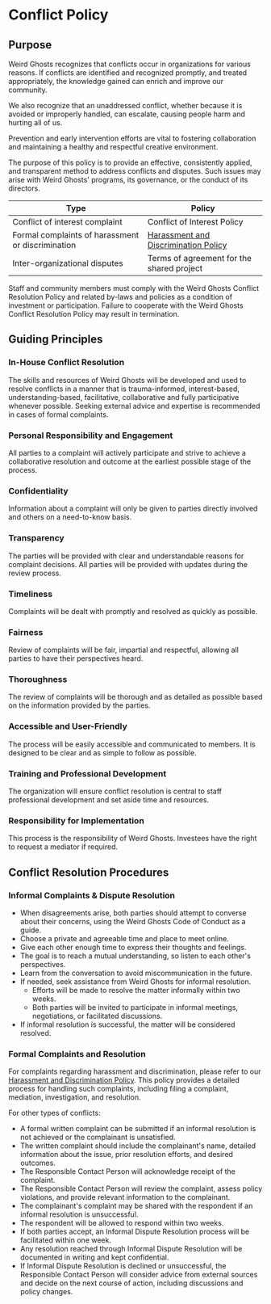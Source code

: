 # Conflict Policy

## Purpose

Weird Ghosts recognizes that conflicts occur in organizations for various reasons. If conflicts are identified and recognized promptly, and treated appropriately, the knowledge gained can enrich and improve our community. 

We also recognize that an unaddressed conflict, whether because it is avoided or improperly handled, can escalate, causing people harm and hurting all of us.

Prevention and early intervention efforts are vital to fostering collaboration and maintaining a healthy and respectful creative environment. 

The purpose of this policy is to provide an effective, consistently applied, and transparent method to address conflicts and disputes. Such issues may arise with Weird Ghosts' programs, its governance, or the conduct of its directors.


| Type | Policy |
| --- | --- |
| Conflict of interest complaint | Conflict of Interest Policy |
| Formal complaints of harassment or discrimination | [Harassment and Discrimination Policy](/handbook/policies/harassment-and-discrimination) |
| Inter-organizational disputes | Terms of agreement for the shared project |

Staff and community members must comply with the Weird Ghosts Conflict Resolution Policy and related by-laws and policies as a condition of investment or participation. Failure to cooperate with the Weird Ghosts Conflict Resolution Policy may result in termination.

## Guiding Principles

### In-House Conflict Resolution

The skills and resources of Weird Ghosts will be developed and used to resolve conflicts in a manner that is trauma-informed, interest-based, understanding-based, facilitative, collaborative and fully participative whenever possible. Seeking external advice and expertise is recommended in cases of formal complaints.

### Personal Responsibility and Engagement

All parties to a complaint will actively participate and strive to achieve a collaborative resolution and outcome at the earliest possible stage of the process.

### Confidentiality

Information about a complaint will only be given to parties directly involved and others on a need-to-know basis.

### Transparency

The parties will be provided with clear and understandable reasons for complaint decisions. All parties will be provided with updates during the review process.

### Timeliness

Complaints will be dealt with promptly and resolved as quickly as possible.

### Fairness

Review of complaints will be fair, impartial and respectful, allowing all parties to have their perspectives heard.

### Thoroughness

The review of complaints will be thorough and as detailed as possible based on the information provided by the parties.

### Accessible and User-Friendly

The process will be easily accessible and communicated to members. It is designed to be clear and as simple to follow as possible.

### Training and Professional Development

The organization will ensure conflict resolution is central to staff professional development and set aside time and resources.

### Responsibility for Implementation

This process is the responsibility of Weird Ghosts. Investees have the right to request a mediator if required.

## Conflict Resolution Procedures

### Informal Complaints & Dispute Resolution

- When disagreements arise, both parties should attempt to converse about their concerns, using the Weird Ghosts Code of Conduct as a guide.
- Choose a private and agreeable time and place to meet online.
- Give each other enough time to express their thoughts and feelings.
- The goal is to reach a mutual understanding, so listen to each other's perspectives.
- Learn from the conversation to avoid miscommunication in the future.
- If needed, seek assistance from Weird Ghosts for informal resolution.
  - Efforts will be made to resolve the matter informally within two weeks.
  - Both parties will be invited to participate in informal meetings, negotiations, or facilitated discussions.
- If informal resolution is successful, the matter will be considered resolved.

### Formal Complaints and Resolution

For complaints regarding harassment and discrimination, please refer to our [Harassment and Discrimination Policy](/handbook/policies/harassment-and-discrimination). This policy provides a detailed process for handling such complaints, including filing a complaint, mediation, investigation, and resolution.

For other types of conflicts:

- A formal written complaint can be submitted if an informal resolution is not achieved or the complainant is unsatisfied.
- The written complaint should include the complainant's name, detailed information about the issue, prior resolution efforts, and desired outcomes.
- The Responsible Contact Person will acknowledge receipt of the complaint.
- The Responsible Contact Person will review the complaint, assess policy violations, and provide relevant information to the complainant.
- The complainant's complaint may be shared with the respondent if an informal resolution is unsuccessful.
- The respondent will be allowed to respond within two weeks.
- If both parties accept, an Informal Dispute Resolution process will be facilitated within one week.
- Any resolution reached through Informal Dispute Resolution will be documented in writing and kept confidential.
- If Informal Dispute Resolution is declined or unsuccessful, the Responsible Contact Person will consider advice from external sources and decide on the next course of action, including discussions and policy changes.
